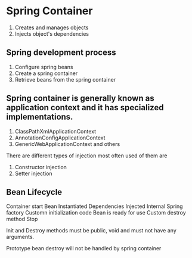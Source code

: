 # Spring Container
1. Creates and manages objects
2. Injects object's dependencies

## Spring development process

1. Configure spring beans
2. Create a spring container
3. Retrieve beans from the spring container

## Spring container is generally known as application context and it has specialized implementations.

1. ClassPathXmlApplicationContext
2. AnnotationConfigApplicationContext
3. GenericWebApplicationContext
and others

There are different types of injection most often used of them are 
1. Constructor injection
2. Setter injection 

## Bean Lifecycle

Container start
Bean Instantiated
Dependencies Injected
Internal Spring factory
Customn initialization code
Bean is ready for use
Custom destroy method
Stop

Init and Destroy methods must be public, void and must not have any arguments.

Prototype bean destroy will not be handled by spring container